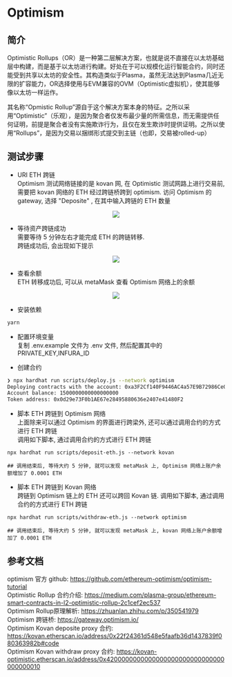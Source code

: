 # Optimism 
## 简介 
Optimistic Rollups（OR）是一种第二层解决方案，也就是说不直接在以太坊基础层中构建，而是基于以太坊进行构建。好处在于可以规模化运行智能合约，同时还能受到共享以太坊的安全性。其构造类似于Plasma，虽然无法达到Plasma几近无限的扩容能力，OR选择使用与EVM兼容的OVM（Optimistic虚拟机），使其能够像以太坊一样运作。

其名称“Opmistic Rollup”源自于这个解决方案本身的特征。之所以采用“Optimistic”（乐观），是因为聚合者仅发布最少量的所需信息，而无需提供任何证明，前提是聚合者没有实施欺诈行为，且仅在发生欺诈时提供证明。之所以使用“Rollups”，是因为交易以捆绑形式提交到主链（也即，交易被rolled-up）  

## 测试步骤  
- URI ETH 跨链  
Optimism 测试网络链接的是 kovan 网, 在 Optimistic 测试网路上进行交易前, 需要把 kovan 网络的 ETH 经过跨链桥跨到 optimism. 
访问 Optimism 的 gateway, 选择 "Deposite" , 在其中输入跨链的 ETH 数量   
<center><img src="https://github.com/Dapp-Learning-DAO/Dapp-Learning-Arsenal/blob/main/images/basic/28-optimism-layer2/deposite.png?raw=true" /></center>


- 等待资产跨链成功  
需要等待 5 分钟左右才能完成 ETH 的跨链转移.  
跨链成功后, 会出现如下提示  
<center><img src="https://github.com/Dapp-Learning-DAO/Dapp-Learning-Arsenal/blob/main/images/basic/28-optimism-layer2/deposite_success.png?raw=true" /></center>

- 查看余额  
ETH 转移成功后, 可以从 metaMask 查看 Optimism 网络上的余额  
<center><img src="https://github.com/Dapp-Learning-DAO/Dapp-Learning-Arsenal/blob/main/images/basic/28-optimism-layer2/balance.png?raw=true" /></center> 

- 安装依赖  
```bash
yarn
```

- 配置环境变量   
复制 .env.example 文件为 .env 文件, 然后配置其中的 PRIVATE_KEY,INFURA_ID  

- 创建合约   
```bash
❯ npx hardhat run scripts/deploy.js --network optimism
Deploying contracts with the account: 0xa3F2Cf140F9446AC4a57E9B72986Ce081dB61E75
Account balance: 1500000000000000000
Token address: 0x0d29e73F0b1AE67e28495880636e2407e41480F2
```

- 脚本 ETH 跨链到 Optimism 网络    
上面除来可以通过 Optimism 的界面进行跨梁外, 还可以通过调用合约的方式进行 ETH 跨链  
调用如下脚本, 通过调用合约的方式进行 ETH 跨链
```
npx hardhat run scripts/deposit-eth.js --network kovan

## 调用结束后, 等待大约 5 分钟, 就可以发现 metaMask 上, Optimism 网络上账户余额增加了 0.0001 ETH
```

- 脚本 ETH 跨链到 Kovan 网络    
跨链到 Optimism 链上的 ETH 还可以跨回 Kovan 链. 
调用如下脚本, 通过调用合约的方式进行 ETH 跨链
```
npx hardhat run scripts/withdraw-eth.js --network optimism

## 调用结束后, 等待大约 5 分钟, 就可以发现 metaMask 上, kovan 网络上账户余额增加了 0.0001 ETH
```


## 参考文档  
optimism 官方 github: https://github.com/ethereum-optimism/optimism-tutorial  
Optimistic Rollup 合约介绍:  https://medium.com/plasma-group/ethereum-smart-contracts-in-l2-optimistic-rollup-2c1cef2ec537  
Optimism Rollup原理解析: https://zhuanlan.zhihu.com/p/350541979  
Optimism 跨链桥: https://gateway.optimism.io/  
Optimism Kovan deposite proxy 合约: https://kovan.etherscan.io/address/0x22f24361d548e5faafb36d1437839f080363982b#code  
Optimism Kovan withdraw proxy 合约: https://kovan-optimistic.etherscan.io/address/0x4200000000000000000000000000000000000010   
